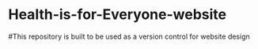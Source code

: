 # Health-is-for-Everyone-website

#This repository is built to be used as a version control for website design
